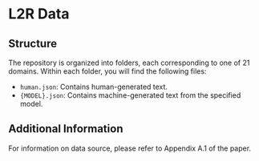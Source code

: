 # L2R Data

## Structure
The repository is organized into folders, each corresponding to one of 21 domains. Within each folder, you will find the following files:

* `human.json`: Contains human-generated text.
* `{MODEL}.json`: Contains machine-generated text from the specified model.

## Additional Information
For information on data source, please refer to Appendix A.1 of the paper.
